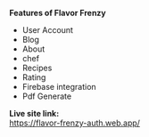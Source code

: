 **Features of Flavor Frenzy**
- User Account
- Blog
- About
- chef
- Recipes
- Rating
- Firebase integration
- Pdf Generate


**Live site link:**   
https://flavor-frenzy-auth.web.app/
